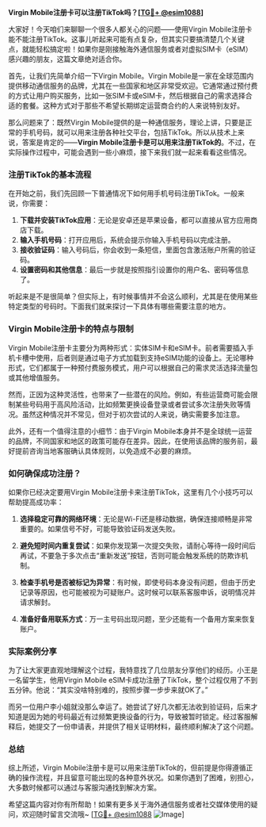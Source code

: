 **Virgin Mobile注册卡可以注册TikTok吗？[[TG💪+ @esim1088](https://t.me/s/esim1088)]**

大家好！今天咱们来聊聊一个很多人都关心的问题——使用Virgin Mobile注册卡能不能注册TikTok。这事儿听起来可能有点复杂，但其实只要搞清楚几个关键点，就能轻松搞定啦！如果你是刚接触海外通信服务或者对虚拟SIM卡（eSIM）感兴趣的朋友，这篇文章绝对适合你。

首先，让我们先简单介绍一下Virgin Mobile。Virgin Mobile是一家在全球范围内提供移动通信服务的品牌，尤其在一些国家和地区非常受欢迎。它通常通过预付费的方式让用户购买服务，比如一张SIM卡或eSIM卡，然后根据自己的需求选择合适的套餐。这种方式对于那些不希望长期绑定运营商合约的人来说特别友好。

那么问题来了：既然Virgin Mobile提供的是一种通信服务，理论上讲，只要是正常的手机号码，就可以用来注册各种社交平台，包括TikTok。所以从技术上来说，答案是肯定的——**Virgin Mobile注册卡是可以用来注册TikTok的**。不过，在实际操作过程中，可能会遇到一些小麻烦，接下来我们就一起来看看这些情况。

### 注册TikTok的基本流程

在开始之前，我们先回顾一下普通情况下如何用手机号码注册TikTok。一般来说，你需要：

1. **下载并安装TikTok应用**：无论是安卓还是苹果设备，都可以直接从官方应用商店下载。
2. **输入手机号码**：打开应用后，系统会提示你输入手机号码以完成注册。
3. **接收验证码**：输入号码后，你会收到一条短信，里面包含激活账户所需的验证码。
4. **设置密码和其他信息**：最后一步就是按照指引设置你的用户名、密码等信息了。

听起来是不是很简单？但实际上，有时候事情并不会这么顺利，尤其是在使用某些特定类型的号码时。下面我们就来探讨一下具体有哪些需要注意的地方。

### Virgin Mobile注册卡的特点与限制

Virgin Mobile注册卡主要分为两种形式：实体SIM卡和eSIM卡。前者需要插入手机卡槽中使用，后者则是通过电子方式加载到支持eSIM功能的设备上。无论哪种形式，它们都属于一种预付费服务模式，用户可以根据自己的需求灵活选择流量包或其他增值服务。

然而，正因为这种灵活性，也带来了一些潜在的风险。例如，有些运营商可能会限制某些号码用于高风险活动，比如频繁更换设备登录或者尝试多次注册失败等情况。虽然这种情况并不常见，但对于初次尝试的人来说，确实需要多加注意。

此外，还有一个值得注意的小细节：由于Virgin Mobile本身并不是全球统一运营的品牌，不同国家和地区的政策可能存在差异。因此，在使用该品牌的服务前，最好提前咨询当地客服确认具体规则，以免造成不必要的麻烦。

### 如何确保成功注册？

如果你已经决定要用Virgin Mobile注册卡来注册TikTok，这里有几个小技巧可以帮助提高成功率：

1. **选择稳定可靠的网络环境**：无论是Wi-Fi还是移动数据，确保连接顺畅是非常重要的。如果信号不好，可能导致验证码发送失败。
   
2. **避免短时间内重复尝试**：如果你发现第一次提交失败，请耐心等待一段时间后再试，不要急于多次点击“重新发送”按钮，否则可能会触发系统的防欺诈机制。

3. **检查手机号是否被标记为异常**：有时候，即使号码本身没有问题，但由于历史记录等原因，也可能被视为可疑账户。这时候可以联系客服申诉，说明情况并请求解封。

4. **准备好备用联系方式**：万一主号码出现问题，至少还能有一个备用方案来恢复账户。

### 实际案例分享

为了让大家更直观地理解这个过程，我特意找了几位朋友分享他们的经历。小王是一名留学生，他用Virgin Mobile eSIM卡成功注册了TikTok，整个过程仅用了不到五分钟。他说：“其实没啥特别难的，按照步骤一步步来就OK了。”

而另一位用户李小姐就没那么幸运了。她尝试了好几次都无法收到验证码，后来才知道是因为她的号码最近有过频繁更换设备的行为，导致被暂时锁定。经过客服解释后，她提交了一份申请表，并提供了相关证明材料，最终顺利解决了这个问题。

### 总结

综上所述，Virgin Mobile注册卡是可以用来注册TikTok的，但前提是你得遵循正确的操作流程，并且留意可能出现的各种意外状况。如果你遇到了困难，别担心，大多数时候都可以通过与客服沟通找到解决方案。

希望这篇内容对你有所帮助！如果有更多关于海外通信服务或者社交媒体使用的疑问，欢迎随时留言交流哦~ [[TG💪+ @esim1088](https://t.me/s/esim1088) ![Image](https://i.postimg.cc/4NQfJmqS/Snipaste-2025-05-13-00-14-12.png)]